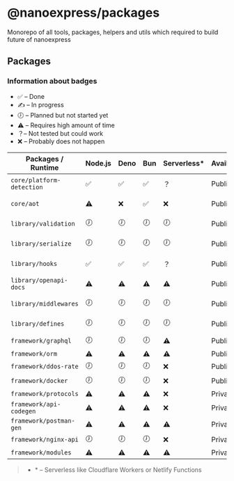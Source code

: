 # @nanoexpress/packages

Monorepo of all tools, packages, helpers and utils which required to build future of nanoexpress

## Packages

### Information about badges

- ✅ – Done
- ✍️ – In progress
- 🕖 – Planned but not started yet
- ⚠️ – Requires high amount of time
- ？– Not tested but could work
- ❌ – Probably does not happen

| Packages / Runtime        | Node.js | Deno | Bun | Serverless\* | Availability | License    |
| ------------------------- | ------- | ---- | --- | ------------ | ------------ | ---------- |
| `core/platform-detection` | ✅      | ✅   | ✅  | ？           | Public       | Apache-2.0 |
| `core/aot`                | ⚠️      | ❌   | ✅  | ❌           | Public       | Apache-2.0 |
| `library/validation`      | 🕖      | 🕖   | 🕖  | 🕖           | Public       | Apache-2.0 |
| `library/serialize`       | 🕖      | 🕖   | 🕖  | 🕖           | Public       | Apache-2.0 |
| `library/hooks`           | ✅      | ✅   | ✅  | ？           | Public       | Apache-2.0 |
| `library/openapi-docs`    | ⚠️      | ⚠️   | ⚠️  | ⚠️           | Public       | Apache-2.0 |
| `library/middlewares`     | 🕖      | 🕖   | 🕖  | 🕖           | Public       | Apache-2.0 |
| `library/defines`         | 🕖      | 🕖   | 🕖  | 🕖           | Public       | Apache-2.0 |
| `framework/graphql`       | 🕖      | 🕖   | 🕖  | ⚠️           | Public       | GPL-3.0    |
| `framework/orm`           | ⚠️      | ⚠️   | ⚠️  | ⚠️           | Public       | GPL-3.0    |
| `framework/ddos-rate`     | 🕖      | 🕖   | 🕖  | ❌           | Public       | GPL-3.0    |
| `framework/docker`        | 🕖      | 🕖   | 🕖  | ❌           | Public       | GPL-3.0    |
| `framework/protocols`     | ⚠️      | ⚠️   | ⚠️  | ❌           | Private      | Business   |
| `framework/api-codegen`   | ⚠️      | ⚠️   | ⚠️  | ❌           | Private      | Business   |
| `framework/postman-gen`   | ⚠️      | ⚠️   | ⚠️  | ⚠️           | Private      | Business   |
| `framework/nginx-api`     | 🕖      | 🕖   | 🕖  | ❌           | Private      | Business   |
| `framework/modules`       | ⚠️      | ⚠️   | ⚠️  | ⚠️           | Private      | Business   |

> - \* – Serverless like Cloudflare Workers or Netlify Functions
